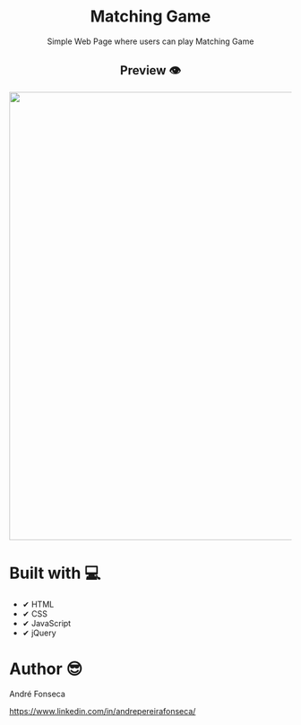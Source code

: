 <h1 align="center">
  Matching Game
</h1>

<div align="center">
  <p>Simple Web Page where users can play Matching Game</p>
</div>

<h2 align="center">
  Preview 👁
</h2>

<div align="center">
  <img src="https://user-images.githubusercontent.com/102862819/209195002-22274942-86a9-4c87-a959-7f16b4339232.PNG" width="800px"/>
</div>

# Built with 💻
 - ✔ HTML
 - ✔ CSS
 - ✔ JavaScript
 - ✔ jQuery

# Author 😎

André Fonseca

https://www.linkedin.com/in/andrepereirafonseca/
